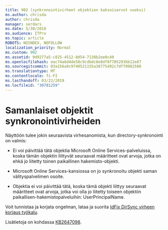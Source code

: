 ```yaml
---
title: 902 (synkronointivirheet objektien kaksoisarvot vuoksi)
ms.author: chrisda
author: chrisda
manager: serdars
ms.date: 5/30/2018
ms.audience: ITPro
ms.topic: article
ROBOTS: NOINDEX, NOFOLLOW
localization_priority: Normal
ms.custom: 902
ms.assetid: 9d9277a5-c825-4512-8d54-7138b2ee0c40
ms.openlocfilehash: eac74a6d4de58c9cdbdc8e8df8f705293bb12e87
ms.sourcegitcommit: 03a156a9c9740521155a30775492c7dff0982588
ms.translationtype: MT
ms.contentlocale: fi-FI
ms.lasthandoff: 03/22/2019
ms.locfileid: "30781259"
---
```

# <a name="sync-errors-due-to-duplicate-objects"></a>Samanlaiset objektit synkronointivirheiden

Näyttöön tulee jokin seuraavista virhesanomista, kun directory-synkronointi on valmis:
  
- Ei voi päivittää tätä objektia Microsoft Online Services-palveluissa, koska tämän objektin liittyvät seuraavat määritteet ovat arvoja, jotka on ehkä jo liitetty toinen paikallinen hakemisto-objekti.
    
- Microsoft Online Services-kansiossa on jo synkronoitu objekti saman välityspalvelimen osoite.
    
- Objektia ei voi päivittää tätä, koska tämä objekti liittyy seuraavat määritteet ovat arvoja, jotka voi olla jo liitetty toiseen objektiin paikallisen-hakemistopalveluihin: UserPrincipalName.
    
Voit tunnistaa ja korjata ongelman, lataa ja suorita [IdFix DirSync virheen korjaus työkalu](https://www.microsoft.com/download/details.aspx?id=36832).
  
Lisätietoja on kohdassa [KB2647098](https://support.microsoft.com/help/2647098/duplicate-or-invalid-attributes-prevent-directory-synchronization-in-o).
  


